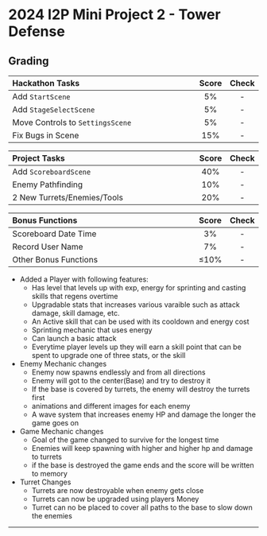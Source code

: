 # 2024 I2P Mini Project 2 - Tower Defense

## Grading

| **Hackathon Tasks**              | **Score** | **Check** |
| :------------------------------- | :-------: | :-------: |
| Add `StartScene`                 |    5%     |     -     |
| Add `StageSelectScene`           |    5%     |     -     |
| Move Controls to `SettingsScene` |    5%     |     -     |
| Fix Bugs in Scene                |    15%    |     -     |

| **Project Tasks**           | **Score** | **Check** |
| :-------------------------- | :-------: | :-------: |
| Add `ScoreboardScene`       |    40%    |     -     |
| Enemy Pathfinding           |    10%    |     -     |
| 2 New Turrets/Enemies/Tools |    20%    |     -     |

<!-- Please describe the new turret/enemy/tool you have implemented in the above table. -->

| **Bonus Functions**   | **Score** | **Check** |
| :-------------------- | :-------: | :-------: |
| Scoreboard Date Time  |    3%     |     -     |
| Record User Name      |    7%     |     -     |
| Other Bonus Functions |   ≤10%    |     -     |

<!-- Bonus Feature for Final Project -->
-    Added a Player with following features:
      -    Has level that levels up with exp, energy for sprinting and casting skills that regens overtime
      -    Upgradable stats that increases various varaible such as attack damage, skill damage, etc.
      -    An Active skill that can be used with its cooldown and energy cost
      -    Sprinting mechanic that uses energy
      -    Can launch a basic attack
      -    Everytime player levels up they will earn a skill point that can be spent to upgrade one of three stats, or the skill
-    Enemy Mechanic changes
      -    Enemy now spawns endlessly and from all directions
      -    Enemy will got to the center(Base) and try to destroy it
      -    If the base is covered by turrets, the enemy will destroy the turrets first
      -    animations and different images for each enemy
      -    A wave system that increases enemy HP and damage the longer the game goes on
-    Game Mechanic changes
      -    Goal of the game changed to survive for the longest time
      -    Enemies will keep spawning with higher and higher hp and damage to turrets
      -    if the base is destroyed the game ends and the score will be written to memory
-    Turret Changes
      -    Turrets are now destroyable when enemy gets close
      -    Turrets can now be upgraded using players Money
      -    Turret can no be placed to cover all paths to the base to slow down the enemies


---

<style>
table th{
    width: 100%;
}
</style>
